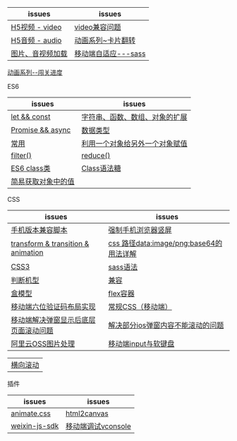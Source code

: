 issues | issues
-|-|
[H5视频 - video](https://github.com/Narutocc/mobile-share/issues/24)|[video兼容问题](https://github.com/Narutocc/mobile-share/issues/23)
[H5音频 - audio](https://github.com/Narutocc/mobile-share/issues/25)|[动画系列~卡片翻转](https://github.com/Narutocc/mobile-share/issues/27)
[图片、音视频加载](https://github.com/Narutocc/mobile-share/issues/32)|[移动端自适应---sass](https://github.com/Narutocc/mobile-share/issues/35)
[动画系列--闯关进度](https://github.com/Narutocc/mobile-share/issues/36)

ES6

issues | issues
-|-|
[let && const](https://github.com/Narutocc/mobile-share/issues/1)|[字符串、函数、数组、对象的扩展](https://github.com/Narutocc/mobile-share/issues/2)
[Promise && async](https://github.com/Narutocc/mobile-share/issues/3)|[数据类型](https://github.com/Narutocc/mobile-share/issues/18)
[常用](https://github.com/Narutocc/mobile-share/issues/28)|[利用一个对象给另外一个对象赋值](https://github.com/Narutocc/mobile-share/issues/30)
[filter()](https://github.com/Narutocc/mobile-share/issues/31)|[reduce()](https://github.com/Narutocc/mobile-share/issues/39)
[ES6 class类](https://github.com/Narutocc/mobile-share/issues/33)|[Class语法糖](https://github.com/Narutocc/mobile-share/issues/38)
[简易获取对象中的值](https://github.com/Narutocc/mobile-share/issues/37)|

CSS

issues | issues
-|-|
[手机版本兼容脚本](https://github.com/Narutocc/mobile-share/issues/4)|[强制手机浏览器竖屏](https://github.com/Narutocc/mobile-share/issues/5)
[transform & transition & animation](https://github.com/Narutocc/mobile-share/issues/6)|[css 路径data:image/png;base64的用法详解](https://github.com/Narutocc/mobile-share/issues/9)
[CSS3](https://github.com/Narutocc/mobile-share/issues/10)|[sass语法](https://github.com/Narutocc/mobile-share/issues/11)
[判断机型](https://github.com/Narutocc/mobile-share/issues/12)|[兼容](https://github.com/Narutocc/mobile-share/issues/13)
[盒模型](https://github.com/Narutocc/mobile-share/issues/14)|[flex容器](https://github.com/Narutocc/mobile-share/issues/15)
[移动端六位验证码布局实现](https://github.com/Narutocc/mobile-share/issues/16)|[常规CSS（移动端）](https://github.com/Narutocc/mobile-share/issues/17)
[移动端解决弹窗显示后底层页面滚动问题](https://github.com/Narutocc/mobile-share/issues/20)|[解决部分ios弹窗内容不能滚动的问题](https://github.com/Narutocc/mobile-share/issues/21)
[阿里云OSS图片处理](https://github.com/Narutocc/mobile-share/issues/22)|[移动端input与软键盘](https://github.com/Narutocc/mobile-share/issues/26)

<table>
  <tr>
    <td><a href="https://github.com/Narutocc/mobile-share/issues/34">横向滚动</a></td>
  </tr>
</table>

插件

issues | issues
-|-|
[animate.css](https://github.com/Narutocc/mobile-share/issues/7)|[html2canvas](https://github.com/Narutocc/mobile-share/issues/8)
[weixin-js-sdk](https://github.com/Narutocc/mobile-share/issues/19)|[移动端调试vconsole](https://github.com/Narutocc/mobile-share/issues/29)
